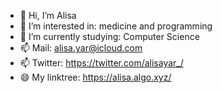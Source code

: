 - 👋 Hi, I’m Alisa
- 👀 I’m interested in: medicine and programming
- 🌱 I’m currently studying: Computer Science
- 📫 Mail: alisa.yar@icloud.com 
- 📫 Twitter: https://twitter.com/alisayar_/
- 😄 My linktree: https://alisa.algo.xyz/



<!---
alisa-yar/alisa-yar is a ✨ special ✨ repository because its `README.md` (this file) appears on your GitHub 
You can click the Preview link to take a look at your changes.
--->
